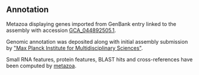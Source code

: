 **Annotation**
----------

Metazoa displaying genes imported from GenBank entry linked to the assembly with accession [GCA\_044892505.1](http://www.ebi.ac.uk/ena/data/view/GCA_044892505.1).

Genomic annotation was deposited along with initial assembly submission by ["Max Planck Institute for Multidisciplinary Sciences"](URL_GOES_HERE).

Small RNA features, protein features, BLAST hits and cross-references have been
computed by [metazoa](https://metazoa.ensembl.org/info/genome/annotation/index.html).
